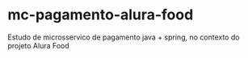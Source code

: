 # mc-pagamento-alura-food
Estudo de microsservico de pagamento java + spring, no contexto do projeto Alura Food
